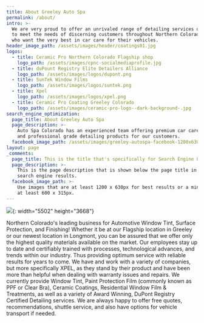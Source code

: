 ```yaml
---
title: About Greeley Auto Spa
permalink: /about/
intro: >-
  We are very proud to offer an unrivaled range of detailing services designed
  to meet the needs of discerning customers throughout Northern Colorado Area
  who want the very best in car care for their vehicles.
header_image_path: /assets/images/header/coatings01.jpg
logos:
  - title: Ceramic Pro Northern Colorado Flagship shop
    logo_path: /assets/images/cpnc-socialmediaprofile.jpg
  - title: duPount Registry Elite Detailers Alliance
    logo_path: /assets/images/logos/dupont.png
  - title: SunTek Window Films
    logo_path: /assets/images/logos/suntek.png
  - title: Xpel
    logo_path: /assets/images/logos/xpel.png
  - title: Ceramic Pro Coating Greeley Colorado
    logo_path: /assets/images/ceramic-pro-logo--dark-background-.jpg
search_engine_optimization:
  page_title: About Greeley Auto Spa
  page_description: >-
    Auto Spa Colorado has an experienced team offering premium car care services
    and professional grade detailing products for our customers.
  facebook_image_path: /assets/images/greeley-autospa-facebook-1200x630.png
layout: page
_comments:
  page_title: This is the title that's specifically for Search Engine Optimization.
  page_description: >-
    This is the page description that is shown below the page title in the
    search engine results.
  facebook_image_path: >-
    Use images that are at least 1200 x 630px for best results or a minimum of
    at least 600 x 315px.
---
```


![](/assets/images/-24a6485.jpg){: width="5502" height="3668"}

Northern Colorado's leading business for Automotive Window Tint, Surface Protection, and Finishing\! Whether it be at our Flagship location in Greeley or our newest location in Longmont, you can be assured that we offer only the highest quality materials available on the market. Our employees stay up to date and certifiably trained with processes, technological advances, and trends within our industry. Thus providing optimum service with reliable results for years to come. We have and work with a variety of companies, but more specifically XPEL, as they stand by their product and have been more than helpful when dealing with warranty issues and repairs. We currently provide Window Tint, Paint Protection Film (commonly known as PPF or Clear Bra), Ceramic Coatings, Residential Window Film & Treatments, as well as a variety of Award Winning, DuPont Registry Certified Detailing services. We are always happy to offer free quotes, recommendations, shuttle service, and also have options for vehicle transport if needed.&nbsp;
